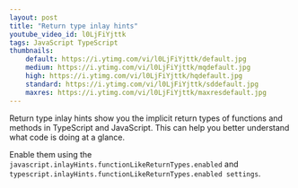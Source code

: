 ```yaml
---
layout: post
title: "Return type inlay hints"
youtube_video_id: l0LjFiYjttk
tags: JavaScript TypeScript
thumbnails:
    default: https://i.ytimg.com/vi/l0LjFiYjttk/default.jpg
    medium: https://i.ytimg.com/vi/l0LjFiYjttk/mqdefault.jpg
    high: https://i.ytimg.com/vi/l0LjFiYjttk/hqdefault.jpg
    standard: https://i.ytimg.com/vi/l0LjFiYjttk/sddefault.jpg
    maxres: https://i.ytimg.com/vi/l0LjFiYjttk/maxresdefault.jpg
---
```


Return type inlay hints show you the implicit return types of functions and methods in TypeScript and JavaScript. This can help you better understand what code is doing at a glance.

Enable them using the `javascript.inlayHints.functionLikeReturnTypes.enabled` and `typescript.inlayHints.functionLikeReturnTypes.enabled settings`.